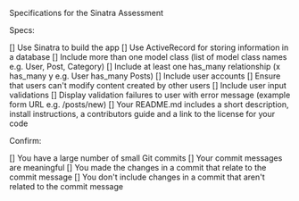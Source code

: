 Specifications for the Sinatra Assessment

Specs:

[] Use Sinatra to build the app
[] Use ActiveRecord for storing information in a database
[] Include more than one model class (list of model class names e.g. User, Post, Category)
[] Include at least one has_many relationship (x has_many y e.g. User has_many Posts)
[] Include user accounts
[] Ensure that users can't modify content created by other users
[] Include user input validations
[] Display validation failures to user with error message (example form URL e.g. /posts/new)
[] Your README.md includes a short description, install instructions, a contributors guide and a link to the license for your code

Confirm:

[] You have a large number of small Git commits
[] Your commit messages are meaningful
[] You made the changes in a commit that relate to the commit message
[] You don't include changes in a commit that aren't related to the commit message
